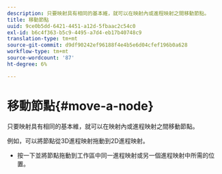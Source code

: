 ```yaml
---
description: 只要映射具有相同的基本維，就可以在映射內或進程映射之間移動節點。
title: 移動節點
uuid: 9ce0b5dd-6421-4451-a12d-5fbaac2c54c0
exl-id: b6c4f363-b5c9-4495-a7d4-eb17b40748c9
translation-type: tm+mt
source-git-commit: d9df90242ef96188f4e4b5e6d04cfef196b0a628
workflow-type: tm+mt
source-wordcount: '87'
ht-degree: 6%

---
```


# 移動節點{#move-a-node}

只要映射具有相同的基本維，就可以在映射內或進程映射之間移動節點。

例如，可以將節點從3D進程映射拖動到2D進程映射。

* 按一下並將節點拖動到工作區中同一進程映射或另一個進程映射中所需的位置。
